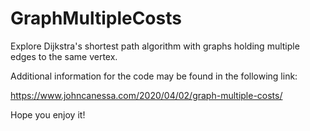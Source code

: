 # GraphMultipleCosts
Explore Dijkstra's shortest path algorithm with graphs holding multiple edges to the same vertex.

Additional information for the code may be found in the following link:

https://www.johncanessa.com/2020/04/02/graph-multiple-costs/

Hope you enjoy it!
